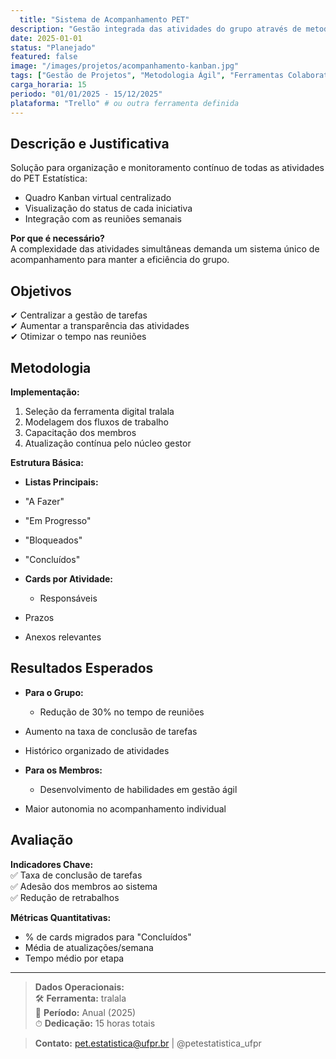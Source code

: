 ```yaml
---
  title: "Sistema de Acompanhamento PET"
description: "Gestão integrada das atividades do grupo através de metodologia Kanban digital"
date: 2025-01-01
status: "Planejado"
featured: false
image: "/images/projetos/acompanhamento-kanban.jpg"
tags: ["Gestão de Projetos", "Metodologia Ágil", "Ferramentas Colaborativas"]
carga_horaria: 15
periodo: "01/01/2025 - 15/12/2025"
plataforma: "Trello" # ou outra ferramenta definida
---
```

  
  ## **Descrição e Justificativa**
  
  Solução para organização e monitoramento contínuo de todas as atividades do PET Estatística:
  
  - Quadro Kanban virtual centralizado  
- Visualização do status de cada iniciativa  
- Integração com as reuniões semanais  

**Por que é necessário?**  
  A complexidade das atividades simultâneas demanda um sistema único de acompanhamento para manter a eficiência do grupo.

## **Objetivos**

✔ Centralizar a gestão de tarefas  
✔ Aumentar a transparência das atividades  
✔ Otimizar o tempo nas reuniões  

## **Metodologia**

**Implementação:**  
  1. Seleção da ferramenta digital tralala
2. Modelagem dos fluxos de trabalho  
3. Capacitação dos membros  
4. Atualização contínua pelo núcleo gestor  

**Estrutura Básica:**  
  - **Listas Principais:**  
  - "A Fazer"  
- "Em Progresso"  
- "Bloqueados"  
- "Concluídos"  

- **Cards por Atividade:**  
  - Responsáveis  
- Prazos  
- Anexos relevantes  

## **Resultados Esperados**

- **Para o Grupo:**  
  - Redução de 30% no tempo de reuniões  
- Aumento na taxa de conclusão de tarefas  
- Histórico organizado de atividades  

- **Para os Membros:**  
  - Desenvolvimento de habilidades em gestão ágil  
- Maior autonomia no acompanhamento individual  

## **Avaliação**

**Indicadores Chave:**  
  ✅ Taxa de conclusão de tarefas  
✅ Adesão dos membros ao sistema  
✅ Redução de retrabalhos  

**Métricas Quantitativas:**  
  - % de cards migrados para "Concluídos"  
- Média de atualizações/semana  
- Tempo médio por etapa  

---
  
  > **Dados Operacionais:**  
  > 🛠 **Ferramenta:** tralala  
> 📅 **Período:** Anual (2025)  
> ⏱ **Dedicação:** 15 horas totais  

> **Contato:** pet.estatistica@ufpr.br | @petestatistica_ufpr